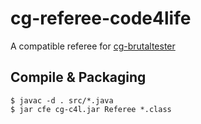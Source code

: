 # cg-referee-code4life

A compatible referee for [cg-brutaltester](https://github.com/dreignier/cg-brutaltester/)

## Compile & Packaging

    $ javac -d . src/*.java
    $ jar cfe cg-c4l.jar Referee *.class

